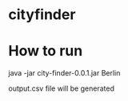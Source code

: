 # cityfinder

How to run
==========
java -jar city-finder-0.0.1.jar Berlin

output.csv file will be generated
